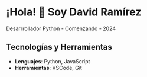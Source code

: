 # ¡Hola! 👋 Soy David Ramírez



Desarrrollador Python - Comenzando - 2024

## Tecnologías y Herramientas
- **Lenguajes**:  Python, JavaScript
- **Herramientas**: VSCode, Git


<!--
**code1608/code1608** is a ✨ _special_ ✨ repository because its `README.md` (this file) appears on your GitHub profile.

Here are some ideas to get you started:

- 🔭 I’m currently working on ...
- 🌱 I’m currently learning ...
- 👯 I’m looking to collaborate on ...
- 🤔 I’m looking for help with ...
- 💬 Ask me about ...
- 📫 How to reach me: ...
- 😄 Pronouns: ...
- ⚡ Fun fact: ...
-->
